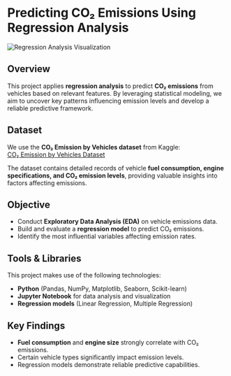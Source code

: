 # **Predicting CO₂ Emissions Using Regression Analysis**  

![Regression Analysis Visualization](https://github.com/aadilchavhan/vehicle-emissions-regression/blob/main/CO%E2%82%82%20Emissions.png)

## **Overview**  
This project applies **regression analysis** to predict **CO₂ emissions** from vehicles based on relevant features. By leveraging statistical modeling, we aim to uncover key patterns influencing emission levels and develop a reliable predictive framework.  

## **Dataset**  
We use the **CO₂ Emission by Vehicles dataset** from Kaggle:  
[CO₂ Emission by Vehicles Dataset](https://www.kaggle.com/datasets/debajyotipodder/co2-emission-by-vehicles/data)  

The dataset contains detailed records of vehicle **fuel consumption, engine specifications, and CO₂ emission levels**, providing valuable insights into factors affecting emissions.  

## **Objective**  
- Conduct **Exploratory Data Analysis (EDA)** on vehicle emissions data.  
- Build and evaluate a **regression model** to predict CO₂ emissions.  
- Identify the most influential variables affecting emission rates.  

## **Tools & Libraries**  
This project makes use of the following technologies:  
- **Python** (Pandas, NumPy, Matplotlib, Seaborn, Scikit-learn)  
- **Jupyter Notebook** for data analysis and visualization  
- **Regression models** (Linear Regression, Multiple Regression)  

## **Key Findings**  
- **Fuel consumption** and **engine size** strongly correlate with CO₂ emissions.  
- Certain vehicle types significantly impact emission levels.  
- Regression models demonstrate reliable predictive capabilities.
